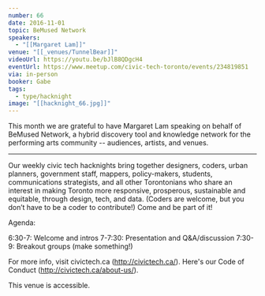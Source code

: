 ```yaml
---
number: 66
date: 2016-11-01
topic: BeMused Network
speakers:
  - "[[Margaret Lam]]"
venue: "[[_venues/TunnelBear]]"
videoUrl: https://youtu.be/bJlB8QDgcH4
eventUrl: https://www.meetup.com/civic-tech-toronto/events/234819851
via: in-person
booker: Gabe
tags:
  - type/hacknight
image: "[[hacknight_66.jpg]]"
---
```


This month we are grateful to have Margaret Lam speaking on behalf of BeMused Network, a hybrid discovery tool and knowledge network for the performing arts community -- audiences, artists, and venues.

---

Our weekly civic tech hacknights bring together designers, coders, urban planners, government staff, mappers, policy-makers, students, communications strategists, and all other Torontonians who share an interest in making Toronto more responsive, prosperous, sustainable and equitable, through design, tech, and data. (Coders are welcome, but you don’t have to be a coder to contribute!) Come and be part of it!

Agenda:

6:30-7: Welcome and intros
7-7:30: Presentation and Q&A/discussion
7:30-9: Breakout groups (make something!)

For more info, visit civictech.ca (http://civictech.ca/). Here's our Code of Conduct (http://civictech.ca/about-us/).

This venue is accessible.
